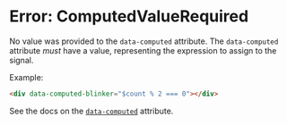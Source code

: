 # Error: ComputedValueRequired

No value was provided to the `data-computed` attribute. The `data-computed` attribute _must_ have a value, representing the expression to assign to the signal.

Example:

```html
<div data-computed-blinker="$count % 2 === 0"></div>
```

See the docs on the [`data-computed`](/reference/attribute_plugins#data-computed) attribute.